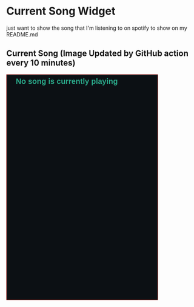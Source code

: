 # Current Song Widget
just want to show the song that I'm listening to on spotify to show on my README.md

## Current Song (Image Updated by GitHub action every 10 minutes)
![](songs-pictures/image629.png)

